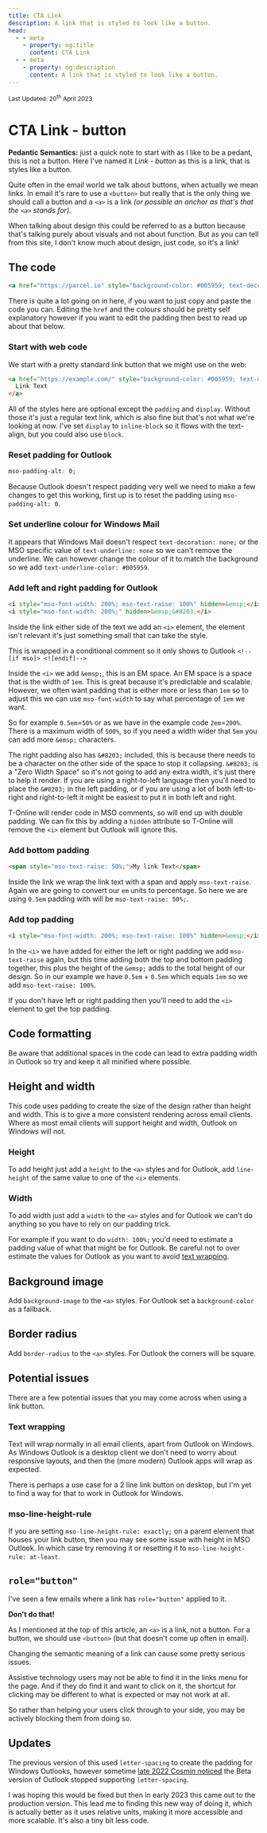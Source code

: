 ```yaml
---
title: CTA Link
description: A link that is styled to look like a button.
head:
  - - meta
    - property: og:title
      content: CTA Link
  - - meta
    - property: og:description
      content: A link that is styled to look like a button.
---
```


<div style="font-size: 12px">Last Updated: <time datetime="2023-04-20">20<sup>th</sup> April 2023</time></div>

# CTA Link - button

**Pedantic Semantics:** just a quick note to start with as I like to be a pedant, this is not a button. Here I've named it *Link - button* as this is a link, that is styles like a button.

Quite often in the email world we talk about buttons, when actually we mean links. In email it's rare to use a `<button>` but really that is the only thing we should call a button and a `<a>` is a link _(or possible an anchor as that's that the `<a>` stands for)_.

When talking about design this could be referred to as a button because that's talking purely about visuals and not about function. But as you can tell from this site, I don't know much about design, just code, so it's a link!

## The code

```html
<a href="https://parcel.io" style="background-color: #005959; text-decoration: none; padding: .5em 2em; color: #FCFDFF; display: inline-block; border-radius: .4em; mso-padding-alt: 0; text-underline-color: #005959"><!--[if mso]><i style="mso-font-width: 200%; mso-text-raise: 100%" hidden>&emsp;</i><span style="mso-text-raise: 50%;"><![endif]-->My link text<!--[if mso]></span><i style="mso-font-width: 200%;" hidden>&emsp;&#8203;</i><![endif]--></a>
```

There is quite a lot going on in here, if you want to just copy and paste the code you can. Editing the `href` and the colours should be pretty self explanatory however if you want to edit the padding then best to read up about that below.

### Start with web code

We start with a pretty standard link button that we might use on the web:

```html
<a href="https://example.com/" style="background-color: #005959; text-decoration: none; padding: .5em 2em; color: #FCFDFF; display:inline-block; border-radius: .4em;">
  Link Text
</a>
```

All of the styles here are optional except the `padding` and `display`. Without those it's just a regular text link, which is also fine but that's not what we're looking at now. I've set `display` to `inline-block` so it flows with the text-align, but you could also use `block`.

### Reset padding for Outlook

```css
mso-padding-alt: 0;
```

Because Outlook doesn't respect padding very well we need to make a few changes to get this working, first up is to reset the padding using `mso-padding-alt: 0`.

### Set underline colour for Windows Mail

It appears that Windows Mail doesn't respect `text-decoration: none;` or the MSO specific value of `text-underline: none` so we can't remove the underline. We can however change the colour of it to match the background so we add `text-underline-color: #005959`.

### Add left and right padding for Outlook

```html
<i style="mso-font-width: 200%; mso-text-raise: 100%" hidden>&emsp;</i>
<i style="mso-font-width: 200%;" hidden>&emsp;&#8203;</i>
```

Inside the link either side of the text we add an `<i>` element, the element isn't relevant it's just something small that can take the style.

This is wrapped in a conditional comment so it only shows to Outlook `<!--[if mso]> <![endif]-->`

Inside the `<i>` we add `&emsp;`, this is an EM space. An EM space is a space that is the width of `1em`. This is great because it's predictable and scalable. However, we often want padding that is either more or less than `1em` so to adjust this we can use `mso-font-width` to say what percentage of `1em` we want.

So for example `0.5em`=`50%` or as we have in the example code `2em`=`200%`. There is a maximum width of `500%`, so if you need a width wider that `5em` you can add more `&emsp;` characters.
<!-- If for some strange reason you want to use absolute units instead of relative units. You could set `font-size` instead of `mso-font-width`. -->

The right padding also has `&#8203;` included, this is because there needs to be a character on the other side of the space to stop it collapsing. `&#8203;` is a "Zero Width Space" so it's not going to add any extra width, it's just there to help it render. If you are using a right-to-left language then you'll need to place the `&#8203;` in the left padding, or if you are using a lot of both left-to-right and right-to-left it might be easiest to put it in both left and right.

T-Online will render code in MSO comments, so will end up with double padding. We can fix this by adding a `hidden` attribute so T-Online will remove the `<i>` element but Outlook will ignore this.

### Add bottom padding

```html
<span style="mso-text-raise: 50%;">My link Text</span>
```

Inside the link we wrap the link text with a span and apply `mso-text-raise`. Again we are going to convert our `em` units to percentage. So here we are using `0.5em` padding with will be `mso-text-raise: 50%;`.

### Add top padding

```html
<i style="mso-font-width: 200%; mso-text-raise: 100%" hidden>&emsp;</i>
```

In the `<i>` we have added for either the left or right padding we add `mso-text-raise` again, but this time adding both the top and bottom padding together, this plus the height of the `&emsp;` adds to the total height of our design. So in our example we have `0.5em` + `0.5em` which equals `1em` so we add `mso-text-raise: 100%`.

If you don't have left or right padding then you'll need to add the `<i>` element to get the top padding.

## Code formatting

Be aware that additional spaces in the code can lead to extra padding width in Outlook so try and keep it all minified where possible.

## Height and width

This code uses padding to create the size of the design rather than height and width. This is to give a more consistent rendering across email clients. Where as most email clients will support height and width, Outlook on Windows will not.

### Height

To add height just add a `height` to the `<a>` styles and for Outlook, add `line-height` of the same value to one of the `<i>` elements.

### Width

To add width just add a `width` to the `<a>` styles and for Outlook we can't do anything so you have to rely on our padding trick.

For example if you want to do `width: 100%;` you'd need to estimate a padding value of what that might be for Outlook. Be careful not to over estimate the values for Outlook as you want to avoid [text wrapping](#text-wrapping).

## Background image

Add `background-image` to the `<a>` styles. For Outlook set a `background-color` as a fallback.

## Border radius

Add `border-radius` to the `<a>` styles. For Outlook the corners will be square.

## Potential issues

There are a few potential issues that you may come across when using a link button.

### Text wrapping

Text will wrap normally in all email clients, apart from Outlook on Windows. As Windows Outlook is a desktop client we don't need to worry about responsive layouts, and then the (more modern) Outlook apps will wrap as expected.

There is perhaps a use case for a 2 line link button on desktop, but I'm yet to find a way for that to work in Outlook for Windows.

### mso-line-height-rule

If you are setting `mso-line-height-rule: exactly;` on a parent element that houses your link button, then you may see some issue with height in MSO Outlook. In which case try removing it or resetting it to `mso-line-height-rule: at-least`.

## `role="button"`

I've seen a few emails where a link has `role="button"` applied to it.

**Don't do that!**

As I mentioned at the top of this article, an `<a>` is a link, not a button. For a button, we should use `<button>` (but that doesn't come up often in email).

Changing the semantic meaning of a link can cause some pretty serious issues.

Assistive technology users may not be able to find it in the links menu for the page. And if they do find it and want to click on it, the shortcut for clicking may be different to what is expected or may not work at all.

So rather than helping your users click through to your side, you may be actively blocking them from doing so.

## Updates

The previous version of this used `letter-spacing` to create the padding for Windows Outlooks, however sometime [late 2022 Cosmin noticed](https://twitter.com/M_J_Robbins/status/1575804582545960960) the Beta version of Outlook stopped supporting `letter-spacing`.

I was hoping this would be fixed but then in early 2023 this came out to the production version. This lead me to finding this new way of doing it, which is actually better as it uses relative units, making it more accessible and more scalable. It's also a tiny bit less code.
